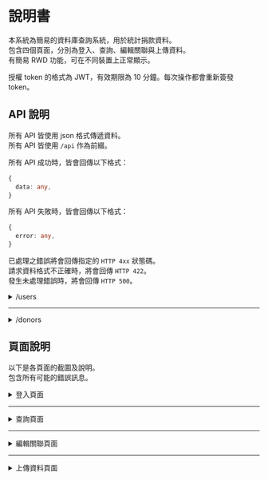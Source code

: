 # 說明書

本系統為簡易的資料庫查詢系統，用於統計捐款資料。<br />
包含四個頁面，分別為登入、查詢、編輯關聯與上傳資料。<br />
有簡易 RWD 功能，可在不同裝置上正常顯示。

授權 token 的格式為 JWT，有效期限為 10 分鐘。每次操作都會重新簽發 token。

## API 說明

所有 API 皆使用 json 格式傳遞資料。<br />
所有 API 皆使用 `/api` 作為前綴。

所有 API 成功時，皆會回傳以下格式：

```ts
{
  data: any,
}
```

所有 API 失敗時，皆會回傳以下格式：

```ts
{
  error: any,
}
```

已處理之錯誤將會回傳指定的 `HTTP 4xx` 狀態碼。<br />
請求資料格式不正確時，將會回傳 `HTTP 422`。<br />
發生未處理錯誤時，將會回傳 `HTTP 500`。

<details>
<summary>/users</summary>

### POST `/users/login`

#### Request

本 API 無需授權。

```ts
{
  username: string,
  password: string,
}
```

#### Response

設定 cookie 中的 `token` 欄位，並導向 `/search` 頁面。<br />
失敗時將回傳 `HTTP 401`。

---

### GET `/users/logout`

#### Request

本 API 無需授權。

#### Response

清除 cookie 中的 `token` 欄位，並導向 `/` 頁面。

</details>

---

<details>
<summary>/donors</summary>

### DELETE `/donors`

刪除所有捐款紀錄。<br />
刪除資料庫中所有未加入關聯之捐款者資料。<br />
保留已加入關聯之捐款者資料。

#### Request

本 API 需要授權，若授權無效將回傳 `HTTP 401`。

#### Response

```ts
{
  data: {
    donors: number,
    records: number,
  }
}
```

欄位 `donors` 為刪除的捐款者數量。<br />
欄位 `records` 為刪除的捐款紀錄數量。

---

### GET `/donors/records/:name`

取得指定捐款者的捐款紀錄金額總計。

#### Request

本 API 需要授權，若授權無效將回傳 `HTTP 401`。

#### Response

```ts
{
  data: number,
}
```

若資料庫中無此捐款者，將回傳 `HTTP 404`。

---

### GET `/donors/records`

取得所有捐款者的捐款紀錄金額總計。

#### Request

本 API 需要授權，若授權無效將回傳 `HTTP 401`。

#### Response

```ts
{
  data: [string, number][],
}
```

欄位 `data` 為所有捐款者的捐款紀錄統計，格式為 `[姓名, 金額]`。

---

### POST `/donors/records`

上傳捐款紀錄。

#### Request

本 API 需要授權，若授權無效將回傳 `HTTP 401`。

```ts
[string, number][]
```

#### Response

```ts
{
  data: number,
}
```

欄位 `data` 為上傳的捐款紀錄數量。

---

### GET `/donors/relations/:name`

取得指定捐款者的關聯。

#### Request

本 API 需要授權，若授權無效將回傳 `HTTP 401`。

#### Response

```ts
{
  data: [string | null, string][],
}
```

欄位 `data` 為捐款者的關聯，格式為 `[上級, 下級]`，若無上級則為 `[null, 下級]`。<br />
若資料庫中無此捐款者，將回傳 `HTTP 404`。

---

### PUT `/donors/relations/:name`

更新指定捐款者的關聯。

#### Request

本 API 需要授權，若授權無效將回傳 `HTTP 401`。

```ts
{
  superior: string | null,
}
```

#### Response

若資料庫中無此捐款者，將回傳 `HTTP 404`。

</details>

## 頁面說明

以下是各頁面的截圖及說明。<br />
包含所有可能的錯誤訊息。

<details>
<summary>登入頁面</summary>

使用者可以輸入帳號密碼進行登入，若帳號密碼正確，則會導向查詢頁面。<br />
![登入頁面](p_login.png)

若帳號密碼錯誤，則會顯示登入失敗訊息。<br />
![登入失敗](p_login_failed.png)

</details>

---

<details>
<summary>查詢頁面</summary>

使用者可以輸入捐款者姓名，並查詢資料庫中的資料。<br />
![查詢頁面](p_search.png)

查詢成功時，資料將會顯示在下方的欄位中。<br />
![查詢成功](p_search_success.png)

若資料庫中無此捐款者，則會顯示查無此人訊息。<br />
![查無此人](p_search_failed.png)

</details>

---

<details>
<summary>編輯關聯頁面</summary>

使用者可以編輯捐款者與其他捐款者的關聯，此欄位為樹狀結構。<br />
![編輯關聯頁面](p_relation.png)

若資料庫中發現捐款者，將會在下方預覽頁顯示該捐款者關聯。<br />
![預覽關聯Ｇ](p_relation_graph_1.png)
![預覽關聯Ｇ](p_relation_graph_2.png)

預設為樹狀圖模式，可以點擊右方的按鈕切換為表格模式。<br />
![預覽關聯Ｔ](p_relation_table_1.png)
![預覽關聯Ｔ](p_relation_table_2.png)

若發生循環關聯，則會顯示為下列形式。<br />
![循環關聯](p_relation_cycle_g.png)
![循環關聯](p_relation_cycle_t.png)

若欄位名稱重複，將會顯示錯誤訊息。<br />
![重複名稱](p_relation_duplicate.png)

若資料庫中無此捐款者，則會顯示查無此人訊息。<br />
![查無此人](p_relation_failed_1.png)
![查無此人](p_relation_failed_2.png)

</details>

---

<details>
<summary>上傳資料頁面</summary>

使用者可以上傳捐款者的資料，資料格式為 Excel 檔案。本頁面包含資料匯出及重設資料庫功能。<br />
重設資料庫將會刪除所有捐款紀錄及未加入關聯之捐款者資料，已加入關聯之捐款者資料將會保留。<br />
![上傳資料頁面](p_upload.png)

上傳資料時，將會顯示訊息。<br />
![上傳訊息](p_upload_success.png)
![上傳訊息](p_upload_failed_1.png)
![上傳訊息](p_upload_failed_2.png)

重設資料庫時，將會顯示確認視窗。<br />
![重設確認視窗](p_upload_reset.png)

</details>
